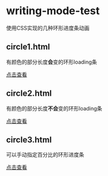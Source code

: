 # writing-mode-test

使用CSS实现的几种环形进度条动画

## circle1.html
有颜色的部分长度**会**变的环形loading条

[点击查看](circle1.html)

## circle2.html
有颜色的部分长度**不会**变的环形loading条

[点击查看](circle2.html)

## circle3.html
可以手动指定百分比的环形进度条

[点击查看](circle3.html)
